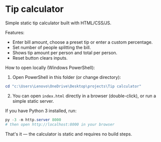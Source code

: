 # Tip calculator

Simple static tip calculator built with HTML/CSS/JS.

Features:

- Enter bill amount, choose a preset tip or enter a custom percentage.
- Set number of people splitting the bill.
- Shows tip amount per person and total per person.
- Reset button clears inputs.

How to open locally (Windows PowerShell):

1. Open PowerShell in this folder (or change directory):

```powershell
cd "c:\Users\Lenovo\OneDrive\Desktop\projects\Tip calculator"
```

2. You can open `index.html` directly in a browser (double-click), or run a simple static server.

If you have Python 3 installed, run:

```powershell
py -3 -m http.server 8000
# then open http://localhost:8000 in your browser
```

That's it — the calculator is static and requires no build steps.
